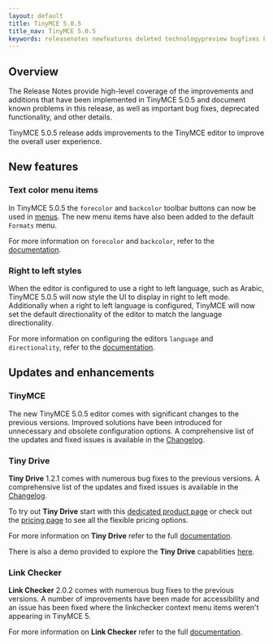 ```yaml
---
layout: default
title: TinyMCE 5.0.5
title_nav: TinyMCE 5.0.5
keywords: releasenotes newfeatures deleted technologypreview bugfixes knownissues
---
```


## Overview

The Release Notes provide high-level coverage of the improvements and additions that have been implemented in TinyMCE 5.0.5 and document known problems in this release, as well as important bug fixes, deprecated functionality, and other details.

TinyMCE 5.0.5 release adds improvements to the TinyMCE editor to improve the overall user experience.

## New features

### Text color menu items

In TinyMCE 5.0.5 the `forecolor` and `backcolor` toolbar buttons can now be used in [menus]({{site.baseurl}}/configure/editor-appearance/#menu). The new menu items have also been added to the default `Formats` menu.

For more information on `forecolor` and `backcolor`, refer to the [documentation]({{site.baseurl}}/configure/content-appearance/#text_color).

### Right to left styles

When the editor is configured to use a right to left language, such as Arabic, TinyMCE 5.0.5 will now style the UI to display in right to left mode. Additionally when a right to left language is configured, TinyMCE will now set the default directionality of the editor to match the language directionality.

For more information on configuring the editors `language` and `directionality`, refer to the [documentation]({{site.baseurl}}/configure/localization/).

## Updates and enhancements

### TinyMCE

The new TinyMCE 5.0.5 editor comes with significant changes to the previous versions. Improved solutions have been introduced for unnecessary and obsolete configuration options. A comprehensive list of the updates and fixed issues is available in the [Changelog]({{site.baseurl}}/changelog/#version505may92019).

### Tiny Drive

**Tiny Drive** 1.2.1 comes with numerous bug fixes to the previous versions. A comprehensive list of the updates and fixed issues is available in the [Changelog]({{site.baseurl}}/tinydrive/changelog/).

To try out **Tiny Drive** start with this [dedicated product page](https://www.tiny.cloud/drive/) or check out the [pricing page](https://www.tiny.cloud/pricing) to see all the flexible pricing options.

For more information on **Tiny Drive** refer to the full [documentation]({{site.baseurl}}/tinydrive/).

There is also a demo provided to explore the **Tiny Drive** capabilities [here]({{site.baseurl}}/tinydrive/introduction/#demo).

### Link Checker

**Link Checker** 2.0.2 comes with numerous bug fixes to the previous versions. A number of improvements have been made for accessibility and an issue has been fixed where the linkchecker context menu items weren't appearing in TinyMCE 5.

For more information on **Link Checker** refer to the full [documentation]({{site.baseurl}}/plugins/premium/linkchecker/).
